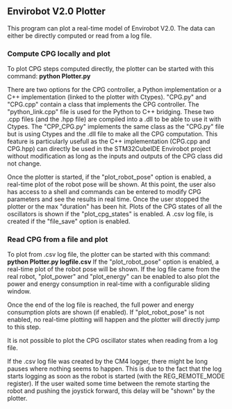 ## Envirobot V2.0 Plotter
This program can plot a real-time model of Envirobot V2.0. The data can either be directly computed or read from a log file.

### Compute CPG locally and plot
To plot CPG steps computed directly, the plotter can be started with this command: **python Plotter.py**

There are two options for the CPG controller, a Python implementation or a C++ implementation (linked to the plotter with Ctypes).
"CPG.py" and "CPG.cpp" contain a class that implements the CPG controller. The "python_link.cpp" file is used for the Python to C++ bridging. These two .cpp files (and the .hpp file) are compiled into a .dll to be able to use it with Ctypes.
The "CPP_CPG.py" implements the same class as the "CPG.py" file but is using Ctypes and the .dll file to make all the CPG computation.
This feature is particularly usefull as the C++ implementation (CPG.cpp and CPG.hpp) can directly be used in the STM32CubeIDE Envirobot project without modification as long as the inputs and outputs of the CPG class did not change.

Once the plotter is started, if the "plot_robot_pose" option is enabled, a real-time plot of the robot pose will be shown. At this point, the user also has access to a shell and commands can be entered to modify CPG parameters and see the results in real time.
Once the user stopped the plotter or the max "duration" has been hit. Plots of the CPG states of all the oscillators is shown if the "plot_cpg_states" is enabled.
A .csv log file, is created if the "file_save" option is enabled.


### Read CPG from a file and plot
To plot from .csv log file, the plotter can be started with this command: **python Plotter.py logfile.csv**
If the "plot_robot_pose" option is enabled, a real-time plot of the robot pose will be shown. If the log file came from the real robot, "plot_power" and "plot_energy" can be enabled to also plot the power and energy consumption in real-time with a configurable sliding window.

Once the end of the log file is reached, the full power and energy consumption plots are shown (if enabled). If "plot_robot_pose" is not enabled, no real-time plotting will happen and the plotter will directly jump to this step.

It is not possible to plot the CPG oscillator states when reading from a log file.

If the .csv log file was created by the CM4 logger, there might be long pauses where nothing seems to happen. This is due to the fact that the log starts logging as soon as the robot is started (with the REG_REMOTE_MODE register). If the user waited some time between the remote starting the robot and pushing the joystick forward, this delay will be "shown" by the plotter.